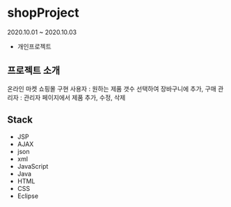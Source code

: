# shopProject
2020.10.01 ~ 2020.10.03
  * 개인프로젝트

## 프로젝트 소개
온라인 마켓 쇼핑몰 구현
사용자 : 원하는 제품 갯수 선택하여 장바구니에 추가, 구매
관리자 : 관리자 페이지에서 제품 추가, 수정, 삭제

## Stack
* JSP
* AJAX
* json
* xml
* JavaScript
* Java
* HTML
* CSS
* Eclipse

